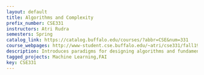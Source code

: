 ```yaml
---
layout: default
title: Algorithms and Complexity
prefix_number: CSE331
instructors: Atri Rudra
semesters: Spring
catalog_link: https://catalog.buffalo.edu/courses/?abbr=CSE&num=331
course_webpages: http://www-student.cse.buffalo.edu/~atri/cse331/fall19/index.html,https://cse.buffalo.edu/~erdem/cse331/spring20/policies/syllabus.html,https://cs4sg.github.io/index.html
description: Introduces paradigms for designing algorithms and fundamental limitations to what algorithms can do. Covers basic algorithm design paradigms of greedy algorithms, divide and conquer algorithms and dynamic programming, as well as a selection of advanced algorithmic topics, such as randomized algorithms, algorithms for distributed systems and basic algorithms for machine learning. Topics related to limitations of algorithms include NP-completeness and undecidability. Coverage includes analyzing algorithms via proofs and programming assignments to implement algorithms.
tagged_projects: Machine Learning,FAI
key: CSE331
---
```

